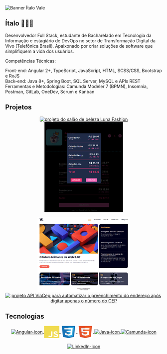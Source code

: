 <img src="https://github.com/user-attachments/assets/08232f39-f6d1-49fe-a221-02d29abb8f74" alt="Banner Ítalo Vale" style="max-width: 100%;">

## Ítalo 👨🏽‍💻 
<p>
Desenvolvedor Full Stack, estudante de Bacharelado em Tecnologia da Informação e estagiário de DevOps no setor de Transformação Digital da Vivo (Telefônica Brasil). Apaixonado por criar soluções de software que simplifiquem a vida dos usuários.

Competências Técnicas:

Front-end: Angular 2+, TypeScript, JavaScript, HTML, SCSS/CSS, Bootstrap e RxJS
<br>
Back-end: Java 8+, Spring Boot, SQL Server, MySQL e APIs REST
<br>
Ferramentas e Metodologias: Camunda Modeler 7 (BPMN), Insomnia, Postman, GitLab, OneDev, Scrum e Kanban
</p>

## Projetos
<p align="center">
  <a href="https://github.com/ValeItalo/salao-luna-fashion" target="_blank">
    <img src="https://github.com/ValeItalo/ValeItalo/assets/103216978/bb6e9875-a224-466d-9f90-a3ccdfc94b60" alt="projeto do salão de beleza Luna Fashion" width="34.6%;>
  </a>
    
  <a href="https://github.com/ValeItalo/Sorveteria-app" target="_blank">
    <img src="https://github.com/ValeItalo/Sorveteria-app/raw/main/assets/sorveteria-mobile-4.png" alt="projeto de uma aplicação de uma sorveteria" width="50%">
  </a>
</p>

<p align="center">
<a href="https://github.com/ValeItalo/Frontend-Mentor-pagina-noticias" target="_blank">
    <img src="https://github.com/ValeItalo/Frontend-Mentor-pagina-noticias/raw/main/assets/images/versao-desktop-5.png" alt="projeto página de notícias" height="240px">
  </a>
  <a href="https://github.com/ValeItalo/API-ViaCEP" target="_blank">
    <img src="https://user-images.githubusercontent.com/103216978/197297064-dedb2227-5fb8-471b-a46c-5ad189ed21f2.png" alt="projeto API ViaCep para automatizar o preenchimento do endereço após digitar apenas o número do CEP"  height="240px">
  </a>
</p>

 
 ## Tecnologias

 <div align="center">
  <a href="https://www.linkedin.com/in/italo-vale" target="_blank">
    <img align="center" alt="Angular-icon" height="40" src="https://github.com/user-attachments/assets/1f9ea096-1eda-46a4-ab25-38546340ba0a">
    <img align="center" alt="JavaScript-icon" height="40" width="50" src="https://raw.githubusercontent.com/devicons/devicon/master/icons/javascript/javascript-plain.svg">
    <img align="center" alt="CSS-icon" height="40" width="50" src="https://raw.githubusercontent.com/devicons/devicon/master/icons/css3/css3-original.svg">
    <img align="center" alt="HTML-icon" height="40" width="50" src="https://raw.githubusercontent.com/devicons/devicon/master/icons/html5/html5-original.svg">
    <img align="center" alt="Java-icon" height="40" src="https://github.com/user-attachments/assets/65db5f4d-de36-4cce-97e6-6234c8ad0bee">
    <img align="center" alt="Camunda-icon" height="40" src="https://github.com/user-attachments/assets/31cdf893-364c-401b-8471-b41e2bf9c7a2">
  </a>
 </div>
 <br>
 
<div align="center">
  <a href="https://www.linkedin.com/in/italo-vale" target="_blank">
    <img align="center" alt="LinkedIn-icon" width="155" src="https://img.shields.io/badge/LinkedIn-0077B5?style=for-the-badge&logo=linkedin&logoColor=white">
  </a>
 </div>
